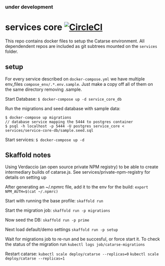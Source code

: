 ### under development

# services core [![CircleCI](https://circleci.com/gh/common-group/services-core.svg?style=svg)](https://circleci.com/gh/common-group/services-core)
This repo contains docker files to setup the Catarse environment. All dependendent repos are included as git subtrees mounted on the ```services``` folder.

## setup
For every service described on `docker-compose.yml` we have multiple env_files `compose_env/.*.env.sample`. Just make a copy off all of them on the same directory removing .sample.

Start Database:
`$ docker-compose up -d service_core_db`

Run the migrations and seed database with sample data:
```
$ docker-compose up migrations
// database service mapping the 5444 to postgres container
$ psql -h localhost -p 5444 -U postgres service_core < services/service-core-db/sample.seed.sql
```

Start services:
`$ docker-compose up -d`

## Skaffold notes

Using Verdaccio (an open source private NPM registry) to be able to create intermediary builds of catarse.js. See services/private-npm-registry for details on setting up

After generating an ~/.npmrc file, add it to the env for the build:
`export NPM_AUTH=$(cat ~/.npmrc)`

Start with running the base profile:
`skaffold run`

Start the migration job:
`skaffold run -p migrations`

Now seed the DB:
`skaffold run -p prime`

Next load default/demo settings
`skaffold run -p setup`

Wait for migrations job to re-run and be succesful, or force start it. To check the status of the migration run `kubectl logs job/catarse-migrations`

Restart catarse:
`kubectl scale deploy/catarse --replicas=0`
`kubectl scale deploy/catarse --replicas=1`
